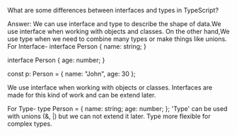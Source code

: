 What are some differences between interfaces and types in TypeScript?


Answer:
We can use interface and type to describe the shape of data.We use interface when working with objects and classes. On the other hand,We use type when we need to combine many types or make things like unions.
For Interface-
interface Person {
  name: string;
}

interface Person {
  age: number;
}

const p: Person = { name: "John", age: 30 };


We use interface when working with objects or classes. Interfaces are made for this kind of work and can be extend later.

For Type-
type Person = {
  name: string;
  age: number;
};
'Type' can be used with unions (&, |) but we can not extend it later. Type more flexible for complex types.
